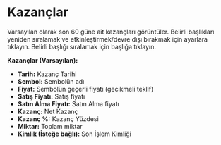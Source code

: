 # **Kazançlar**

Varsayılan olarak son 60 güne ait kazançları görüntüler. 
Belirli başlıkları yeniden sıralamak ve etkinleştirmek/devre dışı bırakmak için ayarlara tıklayın.
Belirli başlığı sıralamak için başlığa tıklayın.

**Kazançlar (Varsayılan):**
- **Tarih:** Kazanç Tarihi
- **Sembol:** Sembolün adı
- **Fiyat:** Sembolün geçerli fiyatı (gecikmeli teklif)
- **Satış Fiyatı:** Satış fiyatı
- **Satın Alma Fiyatı:** Satın Alma fiyatı
- **Kazanç:** Net Kazanç
- **Kazanç %:** Kazanç Yüzdesi
- **Miktar:** Toplam miktar
- **Kimlik (İsteğe bağlı):** Son İşlem Kimliği
